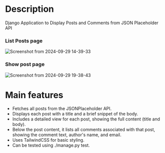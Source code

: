 # Description 
Django Application to Display Posts and Comments from JSON Placeholder API

### List Posts page
![Screenshot from 2024-09-29 14-39-33](https://github.com/user-attachments/assets/77f471f4-7b11-4adc-9410-f58d92f41521)

### Show post page
![Screenshot from 2024-09-29 19-38-43](https://github.com/user-attachments/assets/dd9b982e-d7de-4b71-9b46-7e9ac7fb88af)

# Main features
- Fetches all posts from the JSONPlaceholder API.
- Displays each post with a title and a brief snippet of the body.
- Includes a detailed view for each post, showing the full content (title and body).
- Below the post content, it lists all comments associated with that post, showing the comment text, author's name, and email.
- Uses TailwindCSS for basic styling.
- Can be tested using ./manage.py test.
